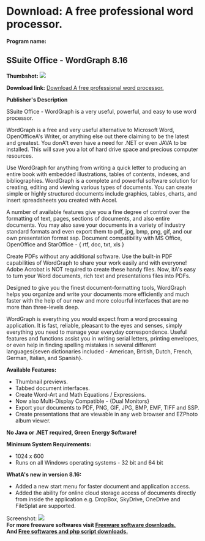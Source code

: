 # Download: A free professional word processor.

**Program name:**

## SSuite Office - WordGraph 8.16

  
**Thumbshot:** ![](http://www.freewarefiles.com/screenshot/ssuitewordgrph810_md.jpg)   
  
**Download link:** [Download A free professional word processor.](http://freesoftwares.boysofts.com/SSuite-Office-WordGraph_program_53929.html)  
  


**Publisher's Description**  
  


SSuite Office - WordGraph is a very useful, powerful, and easy to use word processor. 

WordGraph is a free and very useful alternative to Microsoft Word, OpenOfficeA's Writer, or anything else out there claiming to be the latest and greatest. You donA't even have a need for .NET or even JAVA to be installed. This will save you a lot of hard drive space and precious computer resources.

Use WordGraph for anything from writing a quick letter to producing an entire book with embedded illustrations, tables of contents, indexes, and bibliographies. WordGraph is a complete and powerful software solution for creating, editing and viewing various types of documents. You can create simple or highly structured documents include graphics, tables, charts, and insert spreadsheets you created with Accel.

A number of available features give you a fine degree of control over the formatting of text, pages, sections of documents, and also entire documents. You may also save your documents in a variety of industry standard formats and even export them to pdf, jpg, bmp, png, gif, and our own presentation format ssp. Document compatibility with MS Office, OpenOffice and StarOffice - { rtf, doc, txt, xls }

Create PDFs without any additional software. Use the built-in PDF capabilities of WordGraph to share your work easily and with everyone! Adobe Acrobat is NOT required to create these handy files. Now, itA's easy to turn your Word documents, rich text and presentations files into PDFs.

Designed to give you the finest document-formatting tools, WordGraph helps you organize and write your documents more efficiently and much faster with the help of our new and more colourful interfaces that are no more than three-levels deep.

WordGraph is everything you would expect from a word processing application. It is fast, reliable, pleasant to the eyes and senses, simply everything you need to manage your everyday correspondence. Useful features and functions assist you in writing serial letters, printing envelopes, or even help in finding spelling mistakes in several different languages{seven dictionaries included - American, British, Dutch, French, German, Italian, and Spanish}.

**Available Features:**

  * Thumbnail previews. 
  * Tabbed document interfaces. 
  * Create Word-Art and Math Equations / Expressions. 
  * Now also Multi-Display Compatible - {Dual Monitors} 
  * Export your documents to PDF, PNG, GIF, JPG, BMP, EMF, TIFF and SSP. 
  * Create presentations that are viewable in any web browser and EZPhoto album viewer. 

**No Java or .NET required, Green Energy Software!**

**Minimum System Requirements:**

  * 1024 x 600 
  * Runs on all Windows operating systems - 32 bit and 64 bit 

**WhatA's new in version 8.16:**

  * Added a new start menu for faster document and application access. 
  * Added the ability for online cloud storage access of documents directly from inside the application e.g. DropBox, SkyDrive, OneDrive and FileSplat are supported. 

  
  
Screenshot: ![](http://www.freewarefiles.com/screenshot/ssuitewordgrph810.jpg)   
**For more freeware softwares visit [Freeware software downloads.](http://freesoftwares.boysofts.com/)**   
**And [Free softwares and php script downloads.](http://www.boysofts.com/)**
